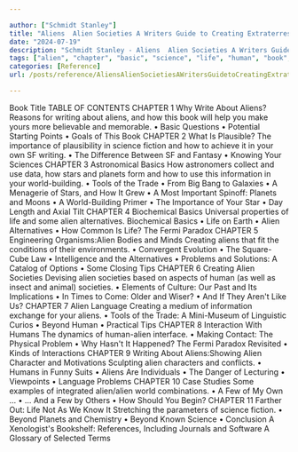 ```yaml
---

author: ["Schmidt Stanley"]
title: "Aliens  Alien Societies A Writers Guide to Creating Extraterrestrial LifeForms Science Fiction Writing Series - part0005.html"
date: "2024-07-19"
description: "Schmidt Stanley - Aliens  Alien Societies A Writers Guide to Creating Extraterrestrial LifeForms Science Fiction Writing Series"
tags: ["alien", "chapter", "basic", "science", "life", "human", "book", "writing", "star", "planet", "alternative", "creating", "problem", "society", "beyond", "importance", "fiction", "sf", "use", "information", "tool", "trade", "biochemical", "fermi", "paradox"]
categories: [Reference]
url: /posts/reference/AliensAlienSocietiesAWritersGuidetoCreatingExtraterrestrialLifeFormsScienceFictionWritingSeries-part0005html

---
```



Book Title
TABLE OF CONTENTS
CHAPTER 1
Why Write About Aliens?
Reasons for writing about aliens, and how this book will help you make yours more believable and memorable.
• Basic Questions • Potential Starting Points • Goals of This Book
CHAPTER 2
What Is Plausible?
The importance of plausibility in science fiction and how to achieve it in your own SF writing.
• The Difference Between SF and Fantasy • Knowing Your Sciences
CHAPTER 3
Astronomical Basics
How astronomers collect and use data, how stars and planets form and how to use this information in your world-building.
• Tools of the Trade • From Big Bang to Galaxies • A Menagerie of Stars, and How It Grew • A Most Important Spinoff: Planets and Moons • A World-Building Primer • The Importance of Your Star • Day Length and Axial Tilt
CHAPTER 4
Biochemical Basics
Universal properties of life and some alien alternatives.
Biochemical Basics
• Life on Earth • Alien Alternatives • How Common Is Life? The Fermi Paradox
CHAPTER 5
Engineering Organisms:Alien Bodies and Minds
Creating aliens that fit the conditions of their environments.
• Convergent Evolution • The Square-Cube Law • Intelligence and the Alternatives • Problems and Solutions: A Catalog of Options • Some Closing Tips
CHAPTER 6
Creating Alien Societies
Devising alien societies based on aspects of human (as well as insect and animal) societies.
• Elements of Culture: Our Past and Its Implications • In Times to Come: Older and Wiser? • And If They Aren't Like Us?
CHAPTER 7
Alien Language
Creating a medium of information exchange for your aliens.
•
Tools of the Trade: A Mini-Museum of Linguistic Curios • Beyond Human • Practical Tips
CHAPTER 8
Interaction With Humans
The dynamics of human-alien interface.
•
Making Contact: The Physical Problem •
Why Hasn't It Happened? The Fermi Paradox Revisited •
Kinds of Interactions
CHAPTER 9
Writing About Aliens:Showing Alien Character and Motivations
Sculpting alien characters and conflicts.
•
Humans in Funny Suits •
Aliens Are Individuals •
The Danger of Lecturing •
Viewpoints •
Language Problems
CHAPTER 10
Case Studies
Some examples of integrated alien/alien world combinations.
•
A Few of My Own … •
… And a Few by Others •
How Should You Begin?
CHAPTER 11
Farther Out: Life Not As We Know It
Stretching the parameters of science fiction.
• Beyond Planets and Chemistry • Beyond Known Science •
Conclusion
A Xenologist's Bookshelf:
References, Including Journals and Software
A Glossary of Selected Terms
